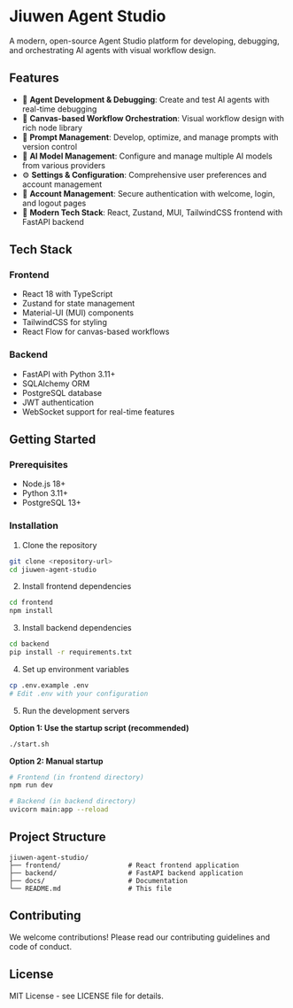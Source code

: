 # Jiuwen Agent Studio

A modern, open-source Agent Studio platform for developing, debugging, and orchestrating AI agents with visual workflow design.

## Features

- 🤖 **Agent Development & Debugging**: Create and test AI agents with real-time debugging
- 🎨 **Canvas-based Workflow Orchestration**: Visual workflow design with rich node library
- 📝 **Prompt Management**: Develop, optimize, and manage prompts with version control
- 🧠 **AI Model Management**: Configure and manage multiple AI models from various providers
- ⚙️ **Settings & Configuration**: Comprehensive user preferences and account management
- 🔐 **Account Management**: Secure authentication with welcome, login, and logout pages
- 🚀 **Modern Tech Stack**: React, Zustand, MUI, TailwindCSS frontend with FastAPI backend

## Tech Stack

### Frontend
- React 18 with TypeScript
- Zustand for state management
- Material-UI (MUI) components
- TailwindCSS for styling
- React Flow for canvas-based workflows

### Backend
- FastAPI with Python 3.11+
- SQLAlchemy ORM
- PostgreSQL database
- JWT authentication
- WebSocket support for real-time features

## Getting Started

### Prerequisites
- Node.js 18+
- Python 3.11+
- PostgreSQL 13+

### Installation

1. Clone the repository
```bash
git clone <repository-url>
cd jiuwen-agent-studio
```

2. Install frontend dependencies
```bash
cd frontend
npm install
```

3. Install backend dependencies
```bash
cd backend
pip install -r requirements.txt
```

4. Set up environment variables
```bash
cp .env.example .env
# Edit .env with your configuration
```

5. Run the development servers

**Option 1: Use the startup script (recommended)**
```bash
./start.sh
```

**Option 2: Manual startup**
```bash
# Frontend (in frontend directory)
npm run dev

# Backend (in backend directory)
uvicorn main:app --reload
```

## Project Structure

```
jiuwen-agent-studio/
├── frontend/                 # React frontend application
├── backend/                  # FastAPI backend application
├── docs/                     # Documentation
└── README.md                 # This file
```

## Contributing

We welcome contributions! Please read our contributing guidelines and code of conduct.

## License

MIT License - see LICENSE file for details.